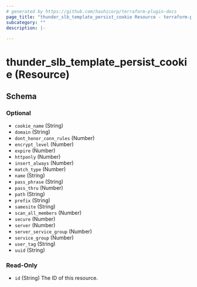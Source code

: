 ```yaml
---
# generated by https://github.com/hashicorp/terraform-plugin-docs
page_title: "thunder_slb_template_persist_cookie Resource - terraform-provider-thunder"
subcategory: ""
description: |-
  
---
```


# thunder_slb_template_persist_cookie (Resource)





<!-- schema generated by tfplugindocs -->
## Schema

### Optional

- `cookie_name` (String)
- `domain` (String)
- `dont_honor_conn_rules` (Number)
- `encrypt_level` (Number)
- `expire` (Number)
- `httponly` (Number)
- `insert_always` (Number)
- `match_type` (Number)
- `name` (String)
- `pass_phrase` (String)
- `pass_thru` (Number)
- `path` (String)
- `prefix` (String)
- `samesite` (String)
- `scan_all_members` (Number)
- `secure` (Number)
- `server` (Number)
- `server_service_group` (Number)
- `service_group` (Number)
- `user_tag` (String)
- `uuid` (String)

### Read-Only

- `id` (String) The ID of this resource.


